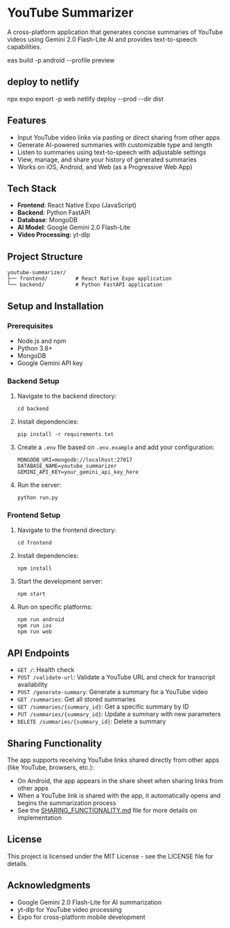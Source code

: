 # YouTube Summarizer

A cross-platform application that generates concise summaries of YouTube videos using Gemini 2.0 Flash-Lite AI and provides text-to-speech capabilities.


eas build -p android --profile preview

## deploy to netlify

npx expo export -p web
netlify deploy --prod --dir dist



## Features

-   Input YouTube video links via pasting or direct sharing from other apps
-   Generate AI-powered summaries with customizable type and length
-   Listen to summaries using text-to-speech with adjustable settings
-   View, manage, and share your history of generated summaries
-   Works on iOS, Android, and Web (as a Progressive Web App)

## Tech Stack

-   **Frontend**: React Native Expo (JavaScript)
-   **Backend**: Python FastAPI
-   **Database**: MongoDB
-   **AI Model**: Google Gemini 2.0 Flash-Lite
-   **Video Processing**: yt-dlp

## Project Structure

```
youtube-summarizer/
├── frontend/         # React Native Expo application
└── backend/          # Python FastAPI application
```

## Setup and Installation

### Prerequisites

-   Node.js and npm
-   Python 3.8+
-   MongoDB
-   Google Gemini API key

### Backend Setup

1. Navigate to the backend directory:

    ```
    cd backend
    ```

2. Install dependencies:

    ```
    pip install -r requirements.txt
    ```

3. Create a `.env` file based on `.env.example` and add your configuration:

    ```
    MONGODB_URI=mongodb://localhost:27017
    DATABASE_NAME=youtube_summarizer
    GEMINI_API_KEY=your_gemini_api_key_here
    ```

4. Run the server:
    ```
    python run.py
    ```

### Frontend Setup

1. Navigate to the frontend directory:

    ```
    cd frontend
    ```

2. Install dependencies:

    ```
    npm install
    ```

3. Start the development server:

    ```
    npm start
    ```

4. Run on specific platforms:
    ```
    npm run android
    npm run ios
    npm run web
    ```

## API Endpoints

-   `GET /`: Health check
-   `POST /validate-url`: Validate a YouTube URL and check for transcript availability
-   `POST /generate-summary`: Generate a summary for a YouTube video
-   `GET /summaries`: Get all stored summaries
-   `GET /summaries/{summary_id}`: Get a specific summary by ID
-   `PUT /summaries/{summary_id}`: Update a summary with new parameters
-   `DELETE /summaries/{summary_id}`: Delete a summary

## Sharing Functionality

The app supports receiving YouTube links shared directly from other apps (like YouTube, browsers, etc.):

-   On Android, the app appears in the share sheet when sharing links from other apps
-   When a YouTube link is shared with the app, it automatically opens and begins the summarization process
-   See the [SHARING_FUNCTIONALITY.md](SHARING_FUNCTIONALITY.md) file for more details on implementation

## License

This project is licensed under the MIT License - see the LICENSE file for details.

## Acknowledgments

-   Google Gemini 2.0 Flash-Lite for AI summarization
-   yt-dlp for YouTube video processing
-   Expo for cross-platform mobile development
